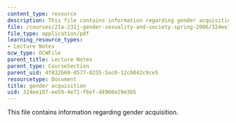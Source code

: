 ```yaml
---
content_type: resource
description: This file contains information regarding gender acquisition.
file: /courses/21a-231j-gender-sexuality-and-society-spring-2006/324ee107ee594e71f6efd4966e29e3b5_MIT21A_213JS06_learning.pdf
file_type: application/pdf
learning_resource_types:
- Lecture Notes
ocw_type: OCWFile
parent_title: Lecture Notes
parent_type: CourseSection
parent_uid: 4f832b69-d577-0255-5ac0-12c6042c9ce5
resourcetype: Document
title: gender acquisition
uid: 324ee107-ee59-4e71-f6ef-d4966e29e3b5
---
```

This file contains information regarding gender acquisition.

